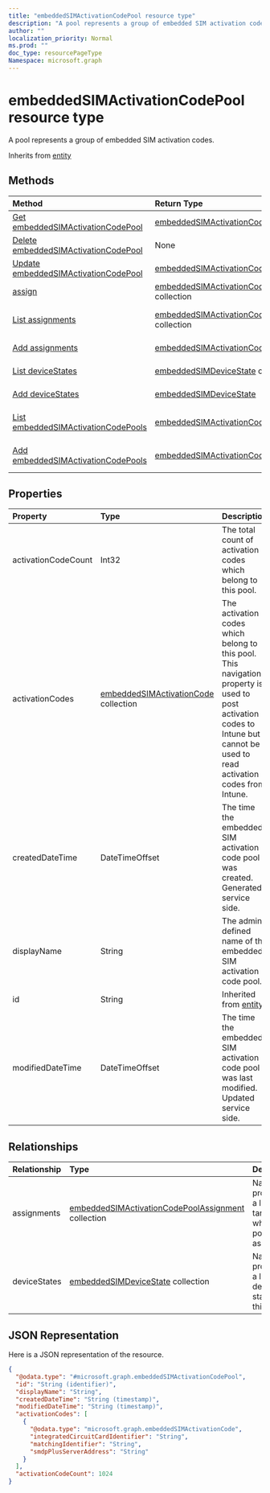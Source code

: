 ```yaml
---
title: "embeddedSIMActivationCodePool resource type"
description: "A pool represents a group of embedded SIM activation codes."
author: ""
localization_priority: Normal
ms.prod: ""
doc_type: resourcePageType
Namespace: microsoft.graph
---
```



# embeddedSIMActivationCodePool resource type

A pool represents a group of embedded SIM activation codes.


Inherits from [entity](../resources/entity.md)

## Methods
|Method|Return Type|Description|
|:---|:---|:---|
|[Get embeddedSIMActivationCodePool](../api/embeddedsimactivationcodepool-get.md)|[embeddedSIMActivationCodePool](../resources/embeddedSIMActivationCodePool.md)|Read properties and relationships of the [embeddedSIMActivationCodePool](../resources/embeddedsimactivationcodepool.md) object.|
|[Delete embeddedSIMActivationCodePool](../api/embeddedsimactivationcodepool-delete.md)|None|Deletes a [embeddedSIMActivationCodePool](../resources/embeddedsimactivationcodepool.md).|
|[Update embeddedSIMActivationCodePool](../api/embeddedsimactivationcodepool-update.md)|[embeddedSIMActivationCodePool](../resources/embeddedSIMActivationCodePool.md)|Update the properties of a [embeddedSIMActivationCodePool](../resources/embeddedsimactivationcodepool.md) object.|
|[assign](../api/embeddedsimactivationcodepool-assign.md)|[embeddedSIMActivationCodePoolAssignment](../resources/embeddedSIMActivationCodePoolAssignment.md) collection||
|[List assignments](../api/embeddedsimactivationcodepool-list-assignments.md)|[embeddedSIMActivationCodePoolAssignment](../resources/embeddedSIMActivationCodePoolAssignment.md) collection|Get the embeddedSIMActivationCodePoolAssignments from the assignments navigation property.|
|[Add assignments](../api/embeddedsimactivationcodepool-post-assignments.md)|[embeddedSIMActivationCodePoolAssignment](../resources/embeddedSIMActivationCodePoolAssignment.md)|Add assignments by posting to the assignments collection.|
|[List deviceStates](../api/embeddedsimactivationcodepool-list-devicestates.md)|[embeddedSIMDeviceState](../resources/embeddedSIMDeviceState.md) collection|Get the embeddedSIMDeviceStates from the deviceStates navigation property.|
|[Add deviceStates](../api/embeddedsimactivationcodepool-post-devicestates.md)|[embeddedSIMDeviceState](../resources/embeddedSIMDeviceState.md)|Add deviceStates by posting to the deviceStates collection.|
|[List embeddedSIMActivationCodePools](../api/intune-devices-devicemanagement-list-embeddedsimactivationcodepools.md)|[embeddedSIMActivationCodePool](../resources/embeddedSIMActivationCodePool.md) collection|Get the embeddedSIMActivationCodePools from the embeddedSIMActivationCodePools navigation property.|
|[Add embeddedSIMActivationCodePools](../api/intune-devices-devicemanagement-post-embeddedsimactivationcodepools.md)|[embeddedSIMActivationCodePool](../resources/embeddedSIMActivationCodePool.md)|Add embeddedSIMActivationCodePools by posting to the embeddedSIMActivationCodePools collection.|

## Properties
|Property|Type|Description|
|:---|:---|:---|
|activationCodeCount|Int32|The total count of activation codes which belong to this pool.|
|activationCodes|[embeddedSIMActivationCode](../resources/embeddedSIMActivationCode.md) collection|The activation codes which belong to this pool. This navigation property is used to post activation codes to Intune but cannot be used to read activation codes from Intune.|
|createdDateTime|DateTimeOffset|The time the embedded SIM activation code pool was created. Generated service side.|
|displayName|String|The admin defined name of the embedded SIM activation code pool.|
|id|String| Inherited from [entity](../resources/entity.md)|
|modifiedDateTime|DateTimeOffset|The time the embedded SIM activation code pool was last modified. Updated service side.|

## Relationships
|Relationship|Type|Description|
|:---|:---|:---|
|assignments|[embeddedSIMActivationCodePoolAssignment](../resources/embeddedSIMActivationCodePoolAssignment.md) collection|Navigational property to a list of targets to which this pool is assigned.|
|deviceStates|[embeddedSIMDeviceState](../resources/embeddedSIMDeviceState.md) collection|Navigational property to a list of device states for this pool.|

## JSON Representation
Here is a JSON representation of the resource.
<!-- {
  "blockType": "resource",
  "keyProperty": "id",
  "@odata.type": "microsoft.graph.embeddedSIMActivationCodePool",
  "baseType": "microsoft.graph.entity",
  "openType": false
}
-->
``` json
{
  "@odata.type": "#microsoft.graph.embeddedSIMActivationCodePool",
  "id": "String (identifier)",
  "displayName": "String",
  "createdDateTime": "String (timestamp)",
  "modifiedDateTime": "String (timestamp)",
  "activationCodes": [
    {
      "@odata.type": "microsoft.graph.embeddedSIMActivationCode",
      "integratedCircuitCardIdentifier": "String",
      "matchingIdentifier": "String",
      "smdpPlusServerAddress": "String"
    }
  ],
  "activationCodeCount": 1024
}
```

